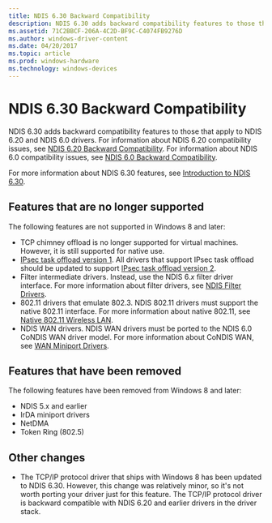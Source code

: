 ```yaml
---
title: NDIS 6.30 Backward Compatibility
description: NDIS 6.30 adds backward compatibility features to those that apply to NDIS 6.20 and NDIS 6.0 drivers.
ms.assetid: 71C2BBCF-206A-4C2D-BF9C-C4074FB9276D
ms.author: windows-driver-content
ms.date: 04/20/2017
ms.topic: article
ms.prod: windows-hardware
ms.technology: windows-devices
---
```


# NDIS 6.30 Backward Compatibility


NDIS 6.30 adds backward compatibility features to those that apply to NDIS 6.20 and NDIS 6.0 drivers. For information about NDIS 6.20 compatibility issues, see [NDIS 6.20 Backward Compatibility](ndis-6-20-backward-compatibility.md). For information about NDIS 6.0 compatibility issues, see [NDIS 6.0 Backward Compatibility](ndis-6-0-backward-compatibility.md).

For more information about NDIS 6.30 features, see [Introduction to NDIS 6.30](introduction-to-ndis-6-30.md).

## Features that are no longer supported


The following features are not supported in Windows 8 and later:

-   TCP chimney offload is no longer supported for virtual machines. However, it is still supported for native use.
-   [IPsec task offload version 1](ipsec-offload-version-1.md). All drivers that support IPsec task offload should be updated to support [IPsec task offload version 2](ipsec-offload-version-2.md).
-   Filter intermediate drivers. Instead, use the NDIS 6.*x* filter driver interface. For more information about filter drivers, see [NDIS Filter Drivers](ndis-filter-drivers.md).
-   802.11 drivers that emulate 802.3. NDIS 802.11 drivers must support the native 802.11 interface. For more information about native 802.11, see [Native 802.11 Wireless LAN](https://msdn.microsoft.com/library/windows/hardware/ff560689).
-   NDIS WAN drivers. NDIS WAN drivers must be ported to the NDIS 6.0 CoNDIS WAN driver model. For more information about CoNDIS WAN, see [WAN Miniport Drivers](wan-miniport-drivers.md).

## Features that have been removed


The following features have been removed from Windows 8 and later:

-   NDIS 5.x and earlier
-   IrDA miniport drivers
-   NetDMA
-   Token Ring (802.5)

## Other changes


-   The TCP/IP protocol driver that ships with Windows 8 has been updated to NDIS 6.30. However, this change was relatively minor, so it's not worth porting your driver just for this feature. The TCP/IP protocol driver is backward compatible with NDIS 6.20 and earlier drivers in the driver stack.

 

 





